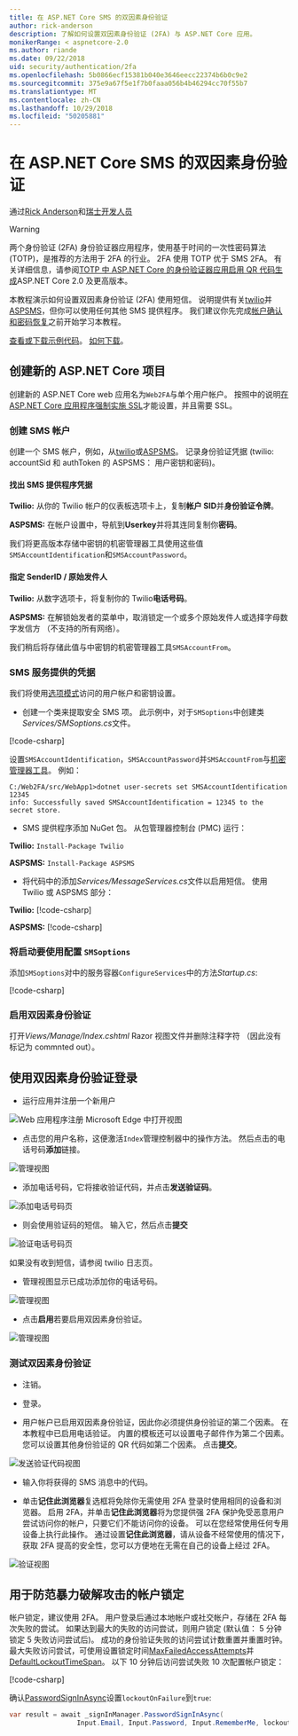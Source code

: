 ```yaml
---
title: 在 ASP.NET Core SMS 的双因素身份验证
author: rick-anderson
description: 了解如何设置双因素身份验证 (2FA) 与 ASP.NET Core 应用。
monikerRange: < aspnetcore-2.0
ms.author: riande
ms.date: 09/22/2018
uid: security/authentication/2fa
ms.openlocfilehash: 5b0866ecf15381b040e3646eecc22374b6b0c9e2
ms.sourcegitcommit: 375e9a67f5e1f7b0faaa056b4b46294cc70f55b7
ms.translationtype: MT
ms.contentlocale: zh-CN
ms.lasthandoff: 10/29/2018
ms.locfileid: "50205881"
---
```

# <a name="two-factor-authentication-with-sms-in-aspnet-core"></a>在 ASP.NET Core SMS 的双因素身份验证

通过[Rick Anderson](https://twitter.com/RickAndMSFT)和[瑞士开发人员](https://github.com/Swiss-Devs)

>[!WARNING]
> 两个身份验证 (2FA) 身份验证器应用程序，使用基于时间的一次性密码算法 (TOTP)，是推荐的方法用于 2FA 的行业。 2FA 使用 TOTP 优于 SMS 2FA。 有关详细信息，请参阅[TOTP 中 ASP.NET Core 的身份验证器应用启用 QR 代码生成](xref:security/authentication/identity-enable-qrcodes)ASP.NET Core 2.0 及更高版本。

本教程演示如何设置双因素身份验证 (2FA) 使用短信。 说明提供有关[twilio](https://www.twilio.com/)并[ASPSMS](https://www.aspsms.com/asp.net/identity/core/testcredits/)，但你可以使用任何其他 SMS 提供程序。 我们建议你先完成[帐户确认和密码恢复](xref:security/authentication/accconfirm)之前开始学习本教程。

[查看或下载示例代码](https://github.com/aspnet/Docs/tree/master/aspnetcore/security/authentication/2fa/sample/Web2FA)。 [如何下载](xref:index#how-to-download-a-sample)。

## <a name="create-a-new-aspnet-core-project"></a>创建新的 ASP.NET Core 项目

创建新的 ASP.NET Core web 应用名为`Web2FA`与单个用户帐户。 按照中的说明[在 ASP.NET Core 应用程序强制实施 SSL](xref:security/enforcing-ssl)才能设置，并且需要 SSL。

### <a name="create-an-sms-account"></a>创建 SMS 帐户

创建一个 SMS 帐户，例如，从[twilio](https://www.twilio.com/)或[ASPSMS](https://www.aspsms.com/asp.net/identity/core/testcredits/)。 记录身份验证凭据 (twilio: accountSid 和 authToken 的 ASPSMS： 用户密钥和密码)。

#### <a name="figuring-out-sms-provider-credentials"></a>找出 SMS 提供程序凭据

**Twilio:** 从你的 Twilio 帐户的仪表板选项卡上，复制**帐户 SID**并**身份验证令牌**。

**ASPSMS:** 在帐户设置中，导航到**Userkey**并将其连同复制你**密码**。

我们将更高版本存储中密钥的机密管理器工具使用这些值`SMSAccountIdentification`和`SMSAccountPassword`。

#### <a name="specifying-senderid--originator"></a>指定 SenderID / 原始发件人

**Twilio:** 从数字选项卡，将复制你的 Twilio**电话号码**。

**ASPSMS:** 在解锁始发者的菜单中，取消锁定一个或多个原始发件人或选择字母数字发信方 （不支持的所有网络）。

我们稍后将存储此值与中密钥的机密管理器工具`SMSAccountFrom`。


### <a name="provide-credentials-for-the-sms-service"></a>SMS 服务提供的凭据

我们将使用[选项模式](xref:fundamentals/configuration/options)访问的用户帐户和密钥设置。

   * 创建一个类来提取安全 SMS 项。 此示例中，对于`SMSoptions`中创建类*Services/SMSoptions.cs*文件。

[!code-csharp[](2fa/sample/Web2FA/Services/SMSoptions.cs)]

设置`SMSAccountIdentification`，`SMSAccountPassword`并`SMSAccountFrom`与[机密管理器工具](xref:security/app-secrets)。 例如：

```none
C:/Web2FA/src/WebApp1>dotnet user-secrets set SMSAccountIdentification 12345
info: Successfully saved SMSAccountIdentification = 12345 to the secret store.
```
* SMS 提供程序添加 NuGet 包。 从包管理器控制台 (PMC) 运行：

**Twilio:**
`Install-Package Twilio`

**ASPSMS:**
`Install-Package ASPSMS`


* 将代码中的添加*Services/MessageServices.cs*文件以启用短信。 使用 Twilio 或 ASPSMS 部分：


**Twilio:** [!code-csharp[](2fa/sample/Web2FA/Services/MessageServices_twilio.cs)]

**ASPSMS:** [!code-csharp[](2fa/sample/Web2FA/Services/MessageServices_ASPSMS.cs)]

### <a name="configure-startup-to-use-smsoptions"></a>将启动要使用配置 `SMSoptions`

添加`SMSoptions`对中的服务容器`ConfigureServices`中的方法*Startup.cs*:

[!code-csharp[](2fa/sample/Web2FA/Startup.cs?name=snippet1&highlight=4)]

### <a name="enable-two-factor-authentication"></a>启用双因素身份验证

打开*Views/Manage/Index.cshtml* Razor 视图文件并删除注释字符 （因此没有标记为 commnted out）。

## <a name="log-in-with-two-factor-authentication"></a>使用双因素身份验证登录

* 运行应用并注册一个新用户

![Web 应用程序注册 Microsoft Edge 中打开视图](2fa/_static/login2fa1.png)

* 点击您的用户名称，这便激活`Index`管理控制器中的操作方法。 然后点击的电话号码**添加**链接。

![管理视图](2fa/_static/login2fa2.png)

* 添加电话号码，它将接收验证代码，并点击**发送验证码**。

![添加电话号码页](2fa/_static/login2fa3.png)

* 则会使用验证码的短信。 输入它，然后点击**提交**

![验证电话号码页](2fa/_static/login2fa4.png)

如果没有收到短信，请参阅 twilio 日志页。

* 管理视图显示已成功添加你的电话号码。

![管理视图](2fa/_static/login2fa5.png)

* 点击**启用**若要启用双因素身份验证。

![管理视图](2fa/_static/login2fa6.png)

### <a name="test-two-factor-authentication"></a>测试双因素身份验证

* 注销。

* 登录。

* 用户帐户已启用双因素身份验证，因此你必须提供身份验证的第二个因素。 在本教程中已启用电话验证。 内置的模板还可以设置电子邮件作为第二个因素。 您可以设置其他身份验证的 QR 代码如第二个因素。 点击**提交**。

![发送验证代码视图](2fa/_static/login2fa7.png)

* 输入你将获得的 SMS 消息中的代码。

* 单击**记住此浏览器**复选框将免除你无需使用 2FA 登录时使用相同的设备和浏览器。 启用 2FA，并单击**记住此浏览器**将为您提供强 2FA 保护免受恶意用户尝试访问你的帐户，只要它们不能访问你的设备。 可以在您经常使用任何专用设备上执行此操作。 通过设置**记住此浏览器**，请从设备不经常使用的情况下，获取 2FA 提高的安全性，您可以方便地在无需在自己的设备上经过 2FA。

![验证视图](2fa/_static/login2fa8.png)

## <a name="account-lockout-for-protecting-against-brute-force-attacks"></a>用于防范暴力破解攻击的帐户锁定

帐户锁定，建议使用 2FA。 用户登录后通过本地帐户或社交帐户，存储在 2FA 每次失败的尝试。 如果达到最大的失败的访问尝试，则用户锁定 (默认值： 5 分钟锁定 5 失败访问尝试后)。 成功的身份验证失败的访问尝试计数重置并重置时钟。 最大失败访问尝试，可使用设置锁定时间[MaxFailedAccessAttempts](/dotnet/api/microsoft.aspnetcore.identity.lockoutoptions.maxfailedaccessattempts)并[DefaultLockoutTimeSpan](/dotnet/api/microsoft.aspnetcore.identity.lockoutoptions.defaultlockouttimespan)。 以下 10 分钟后访问尝试失败 10 次配置帐户锁定：

[!code-csharp[](2fa/sample/Web2FA/Startup.cs?name=snippet2&highlight=13-17)]

确认[PasswordSignInAsync](/dotnet/api/microsoft.aspnetcore.identity.signinmanager-1.passwordsigninasync)设置`lockoutOnFailure`到`true`:

```csharp
var result = await _signInManager.PasswordSignInAsync(
                 Input.Email, Input.Password, Input.RememberMe, lockoutOnFailure: true);
```
